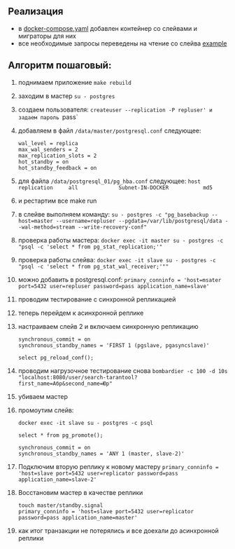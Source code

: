 ## Реализация 
- в [docker-compose.yaml](https://github.com/syth0le/social-network/blob/main/docker-compose.yaml) добавлен контейнер со слейвами и миграторы для них
- все необходимые запросы переведены на чтение со слейва [example](https://github.com/syth0le/social-network/blob/main/internal/storage/postgres/user.go#L133)

## Алгоритм пошаговый:
1. поднимаем приложение `make rebuild`
2. заходим в мастер `su - postgres`
3. cоздаем пользователя: `createuser --replication -P repluser' и задаем пароль `pass`
4. добавляем в файл `/data/master/postgresql.conf` следующее:
    ```
    wal_level = replica
    max_wal_senders = 2
    max_replication_slots = 2
    hot_standby = on
    hot_standby_feedback = on
    ```
5. для файла `/data/postgresql_01/pg_hba.conf` следующее:
   `host    replication     all             Subnet-IN-DOCKER           md5`
6. и рестартим все make run
7. в слейве выполняем команду: `su - postgres -c "pg_basebackup --host=master --username=repluser --pgdata=/var/lib/postgresql/data --wal-method=stream --write-recovery-conf"`
8. проверка работы мастера: `docker exec -it master su - postgres -c "psql -c 'select * from pg_stat_replication;'"`
9. проверка работы слейва: `docker exec -it slave su - postgres -c "psql -c 'select * from pg_stat_wal_receiver;'""`
10. можно добавить в postgresql.conf: `primary_conninfo = 'host=msater port=5432 user=repluser password=pass application_name=slave'`
11. проводим тестирование с синхронной репликацией
12. теперь перейдем к асинхронной реплике
13. настраиваем слейв 2 и включаем синхронную репликацию 
    ```
    synchronous_commit = on
    synchronous_standby_names = 'FIRST 1 (pgslave, pgasyncslave)'

    select pg_reload_conf();
    ```
14. проводим нагрузочное тестирование снова
    `bombardier -c 100 -d 10s "localhost:8080/user/search-tarantool?first_name=Абр&second_name=Юр"`
15. убиваем мастер
16. промоутим слейв:
    ```
    docker exec -it slave su - postgres -c psql

    select * from pg_promote();
    
    synchronous_commit = on
    synchronous_standby_names = 'ANY 1 (master, slave-2)'
    ```
    
17. Подключим вторую реплику к новому мастеру 
    `primary_conninfo = 'host=slave port=5432 user=replicator password=pass application_name=slave-2'`

18. Восстановим мастер в качестве реплики
    ```
    touch master/standby.signal
    primary_conninfo = 'host=slave port=5432 user=replicator password=pass application_name=master'
    ```
19. как итог транзакции не потерялись и все доехали до асинхронной реплики